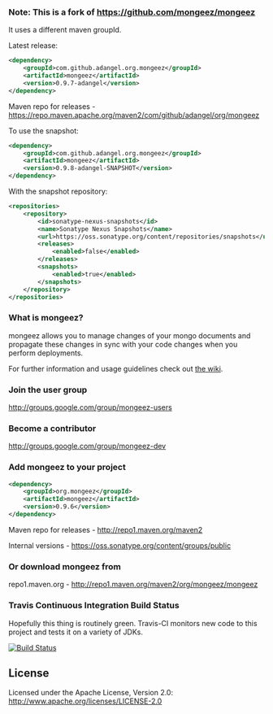 ### Note: This is a fork of https://github.com/mongeez/mongeez

It uses a different maven groupId.

Latest release:

```xml
<dependency>
    <groupId>com.github.adangel.org.mongeez</groupId>
    <artifactId>mongeez</artifactId>
    <version>0.9.7-adangel</version>
</dependency>
```
Maven repo for releases - https://repo.maven.apache.org/maven2/com/github/adangel/org/mongeez



To use the snapshot:

```xml
<dependency>
    <groupId>com.github.adangel.org.mongeez</groupId>
    <artifactId>mongeez</artifactId>
    <version>0.9.8-adangel-SNAPSHOT</version>
</dependency>
```

With the snapshot repository:

```xml
<repositories>
    <repository>
        <id>sonatype-nexus-snapshots</id>
        <name>Sonatype Nexus Snapshots</name>
        <url>https://oss.sonatype.org/content/repositories/snapshots</url>
        <releases>
            <enabled>false</enabled>
        </releases>
        <snapshots>
            <enabled>true</enabled>
        </snapshots>
    </repository>
</repositories>
```




### What is mongeez?

mongeez allows you to manage changes of your mongo documents and propagate these changes in sync with your code changes when you perform deployments.

For further information and usage guidelines check out [the wiki](https://github.com/mongeez/mongeez/wiki/How-to-use-mongeez).

###  Join the user group
http://groups.google.com/group/mongeez-users

### Become a contributor
http://groups.google.com/group/mongeez-dev


### Add mongeez to your project
```xml
<dependency>
    <groupId>org.mongeez</groupId>
	<artifactId>mongeez</artifactId>
	<version>0.9.6</version>
</dependency>
```

Maven repo for releases - http://repo1.maven.org/maven2

Internal versions - https://oss.sonatype.org/content/groups/public


### Or download mongeez from
repo1.maven.org - http://repo1.maven.org/maven2/org/mongeez/mongeez

### Travis Continuous Integration Build Status

Hopefully this thing is routinely green. Travis-CI monitors new code to this project and tests it on a variety of JDKs.

[![Build Status](https://travis-ci.org/skny5/mongeez.png?branch=adangel-fork)](https://travis-ci.org/skny5/mongeez)

## License
Licensed under the Apache License, Version 2.0: http://www.apache.org/licenses/LICENSE-2.0
